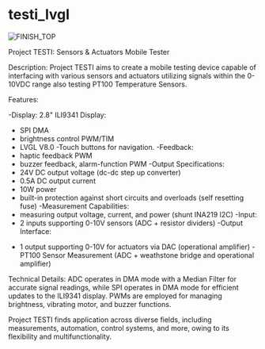 # testi_lvgl

![FINISH_TOP](https://github.com/eXtract44/testi_lvgl/assets/71541578/41d05a7d-8a4d-483a-ae93-512bc4ecf60a)


Project TESTI: Sensors & Actuators Mobile Tester

Description:
Project TESTI aims to create a mobile testing device capable of interfacing with various sensors and actuators utilizing signals within the 0-10VDC range
also testing PT100 Temperature Sensors.

Features:

-Display: 2.8" ILI9341 Display:
 * SPI DMA 
 * brightness control PWM/TIM
 * LVGL V8.0
-Touch buttons for navigation.
-Feedback:
 * haptic feedback PWM
 * buzzer feedback, alarm-function PWM
-Output Specifications:
 * 24V DC output voltage (dc-dc step up converter)
 * 0.5A DC output current
 * 10W power
 * built-in protection against short circuits and overloads (self resetting fuse)
-Measurement Capabilities:
 * measuring output voltage, current, and power (shunt INA219 I2C) 
-Input:
 * 2 inputs supporting 0-10V sensors (ADC + resistor dividers)
-Output Interface:
 + 1 output supporting 0-10V for actuators via DAC (operational amplifier)
-PT100 Sensor Measurement (ADC + weathstone bridge and operational amplifier)


Technical Details:
ADC operates in DMA mode with a Median Filter for accurate signal readings, while SPI operates in DMA mode for efficient updates to the ILI9341 display. PWMs are employed for managing brightness, vibrating motor, and buzzer functions.

Project TESTI finds application across diverse fields, including measurements, automation, control systems, and more, owing to its flexibility and multifunctionality.

 
